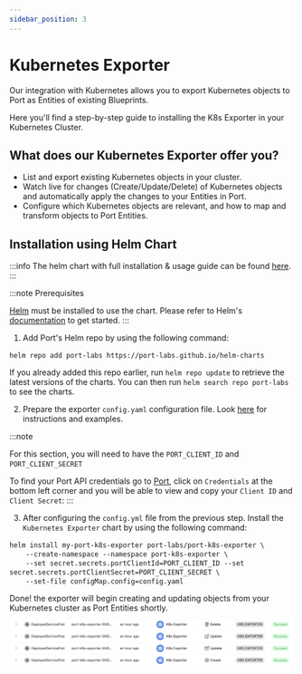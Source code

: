 ```yaml
---
sidebar_position: 3
---
```


# Kubernetes Exporter

Our integration with Kubernetes allows you to export Kubernetes objects to Port as Entities of existing Blueprints.

Here you'll find a step-by-step guide to installing the K8s Exporter in your Kubernetes Cluster.

## What does our Kubernetes Exporter offer you?

- List and export existing Kubernetes objects in your cluster.
- Watch live for changes (Create/Update/Delete) of Kubernetes objects and automatically apply the changes to your Entities in Port.
- Configure which Kubernetes objects are relevant, and how to map and transform objects to Port Entities.

## Installation using Helm Chart

:::info
The helm chart with full installation & usage guide can be found [here](https://github.com/port-labs/helm-charts/tree/main/charts/port-k8s-exporter).
:::

:::note Prerequisites

[Helm](https://helm.sh) must be installed to use the chart. Please refer to
Helm's [documentation](https://helm.sh/docs) to get started.
:::

1. Add Port's Helm repo by using the following command:

```
helm repo add port-labs https://port-labs.github.io/helm-charts
```

If you already added this repo earlier, run `helm repo update` to retrieve
the latest versions of the charts. You can then run `helm search repo port-labs` to see the charts.

2. Prepare the exporter `config.yaml` configuration file. Look [here](https://github.com/port-labs/helm-charts/tree/main/charts/port-k8s-exporter#exporter) for instructions and examples.

:::note

For this section, you will need to have the `PORT_CLIENT_ID` and `PORT_CLIENT_SECRET`

To find your Port API credentials go to [Port](https://app.getport.io), click on `Credentials` at the bottom left corner and you will be able to view and copy your `Client ID` and `Client Secret`:
:::

3. After configuring the `config.yml` file from the previous step. Install the `Kubernetes Exporter` chart by using the following command:

```
helm install my-port-k8s-exporter port-labs/port-k8s-exporter \
    --create-namespace --namespace port-k8s-exporter \
    --set secret.secrets.portClientId=PORT_CLIENT_ID --set secret.secrets.portClientSecret=PORT_CLIENT_SECRET \
    --set-file configMap.config=config.yaml
```

Done! the exporter will begin creating and updating objects from your Kubernetes cluster as Port Entities shortly.

![Developer Portal Kubernetes Exporter Audit Log](../../static/img/integrations/k8s-exporter/AuditLog.png)
